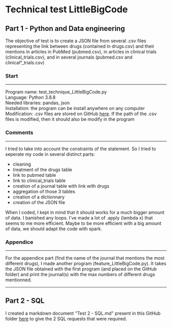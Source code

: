 # Technical test LittleBigCode
## Part 1 - Python and Data engineering

The objective of test is to create a JSON file from several .csv files representing the link between drugs (contained in drugs.csv) and their mentions in articles in PubMed (pubmed.csv), in articles in clinical trials (clinical_trials.csv), and in several journals (pubmed.csv and clinical°_trials.csv)

### Start
---
Program name: test_technique_LittleBigCode.py  
Language: Python 3.8.8  
Needed libraries: pandas, json  
Installation: the program can be install anywhere on any computer  
Modification: .csv files are stored on GitHub [here](https://github.com/alexandregrundstein/littlebigcode/tree/main/data). If the path of the .csv files is modified, then it should also be modify in the program

### Comments
---
I tried to take into account the constraints of the statement. So I tried to seperate my code in several distinct parts:  
- cleaning
- treatment of the drugs table
- link to pubmed table
- link to clinical_trials table
- creation of a journal table with link with drugs
- aggregation of those 3 tables
- creation of a dictionnary
- creation of the JSON file

When I coded, I kept in mind that it should works for a much bigger amount of data. I banished any loops.
I've made a lot of .apply (lambda x) that seems to me more efficient.
Maybe to be more efficient with a big amount of data, we should adapt the code with spark.

### Appendice
---
For the appendice part (find the name of the journal that mentions the most different drugs), I made another program (feature_LittleBigCode.py). It takes the JSON file obtained with the first program (and placed on the GitHub folder) and print the journal(s) with the max numbers of different drugs mentionned.

---
## Part 2 - SQL

I created a markdown document "Test 2 - SQL.md" present in this GitHub folder [here](https://github.com/alexandregrundstein/littlebigcode/blob/main/Test_2_SQL.md) to give the 2 SQL requests that were required.
